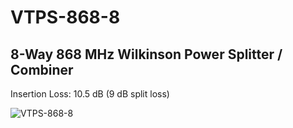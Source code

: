# VTPS-868-8
 ## 8-Way 868 MHz Wilkinson Power Splitter / Combiner
 
 Insertion Loss: 10.5 dB (9 dB split loss)
 
 ![VTPS-868-8](https://github.com/user-attachments/assets/1c86b046-2b5e-4419-9ddd-3beb39de770c)
